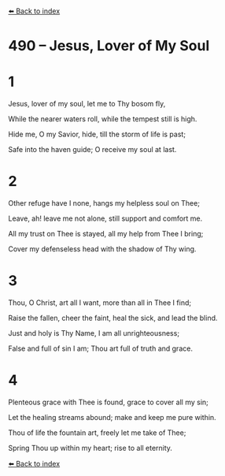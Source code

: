 [⬅️ Back to index](../README.md)

# 490 – Jesus, Lover of My Soul





# 1

Jesus, lover of my soul, let me to Thy bosom fly,

While the nearer waters roll, while the tempest still is high.

Hide me, O my Savior, hide, till the storm of life is past;

Safe into the haven guide; O receive my soul at last.



# 2

Other refuge have I none, hangs my helpless soul on Thee;

Leave, ah! leave me not alone, still support and comfort me.

All my trust on Thee is stayed, all my help from Thee I bring;

Cover my defenseless head with the shadow of Thy wing.



# 3

Thou, O Christ, art all I want, more than all in Thee I find;

Raise the fallen, cheer the faint, heal the sick, and lead the blind.

Just and holy is Thy Name, I am all unrighteousness;

False and full of sin I am; Thou art full of truth and grace.



# 4

Plenteous grace with Thee is found, grace to cover all my sin;

Let the healing streams abound; make and keep me pure within.

Thou of life the fountain art, freely let me take of Thee;

Spring Thou up within my heart; rise to all eternity.

[⬅️ Back to index](../README.md)
